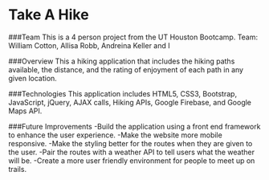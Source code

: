 # Take A Hike
###Team
This is a 4 person project from the UT Houston Bootcamp. 
Team: William Cotton, Allisa Robb, Andreina Keller and I

###Overview
This a hiking application that includes the hiking paths available, the distance, and the rating of enjoyment of each path in any given location. 

###Technologies
This application includes HTML5, CSS3, Bootstrap, JavaScript, jQuery, AJAX calls, Hiking APIs, Google Firebase, and Google Maps API.

###Future Improvements
-Build the application using a front end framework to enhance the user experience. 
-Make the website more mobile responsive.
-Make the styling better for the routes when they are given to the user.
-Pair the routes with a weather API to tell users what the weather will be. 
-Create a more user friendly environment for people to meet up on trails. 
